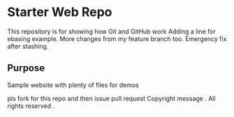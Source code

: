 # Starter Web Repo

This repository is for showing how Git and GitHub work
Adding a line for ebasing example.
More changes from my feature branch too.
Emergency fix after stashing.
## Purpose

Sample website with plenty of files for demos

pls fork for this repo and then issue pull request
Copyright message  . All rights reserved .
